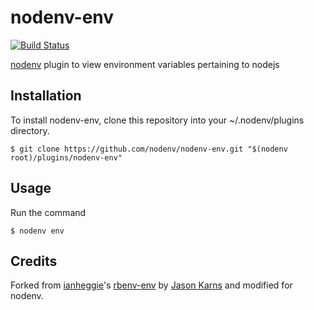# nodenv-env

[![Build Status](https://travis-ci.org/nodenv/nodenv-env.svg?branch=master)](https://travis-ci.org/nodenv/nodenv-env)

[nodenv][] plugin to view environment variables pertaining to nodejs

## Installation

To install nodenv-env, clone this repository into your ~/.nodenv/plugins directory.

    $ git clone https://github.com/nodenv/nodenv-env.git "$(nodenv root)/plugins/nodenv-env"

## Usage

Run the command

    $ nodenv env

## Credits

Forked from [ianheggie][]'s [rbenv-env][] by [Jason Karns][jasonkarns] and modified for nodenv.

[nodenv]: https://github.com/nodenv/nodenv
[ianheggie]: https://github.com/ianheggie
[rbenv-env]: https://github.com/ianheggie/rbenv-env
[jasonkarns]: https://github.com/jasonkarns

